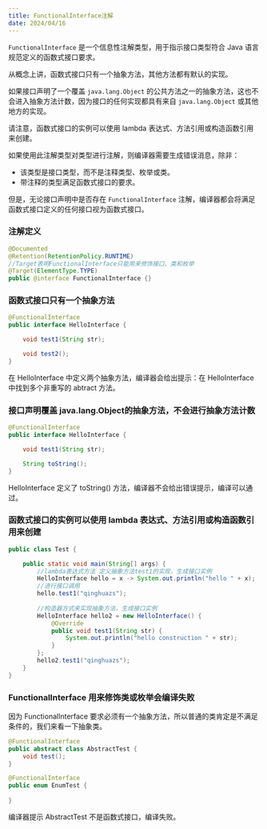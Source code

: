 ```yaml
---
title: FunctionalInterface注解
date: 2024/04/16
---
```


`FunctionalInterface` 是一个信息性注解类型，用于指示接口类型符合 Java 语言规范定义的函数式接口要求。

从概念上讲，函数式接口只有一个抽象方法，其他方法都有默认的实现。

如果接口声明了一个覆盖 `java.lang.Object` 的公共方法之一的抽象方法，这也不会进入抽象方法计数，因为接口的任何实现都具有来自 `java.lang.Object` 或其他地方的实现。

请注意，函数式接口的实例可以使用 lambda 表达式、方法引用或构造函数引用来创建。

如果使用此注解类型对类型进行注解，则编译器需要生成错误消息，除非：

- 该类型是接口类型，而不是注释类型、枚举或类。
- 带注释的类型满足函数式接口的要求。

但是，无论接口声明中是否存在 `FunctionalInterface` 注解，编译器都会将满足函数式接口定义的任何接口视为函数式接口。

### 注解定义

```java
@Documented
@Retention(RetentionPolicy.RUNTIME)
//Target表明FunctionalInterface只能用来修饰接口、类和枚举
@Target(ElementType.TYPE)
public @interface FunctionalInterface {}
```

### 函数式接口只有一个抽象方法

```java
@FunctionalInterface
public interface HelloInterface {

    void test1(String str);

    void test2();
}
```

在 HelloInterface 中定义两个抽象方法，编译器会给出提示：在 HelloInterface 中找到多个非重写的 abtract 方法。

### 接口声明覆盖 java.lang.Object的抽象方法，不会进行抽象方法计数

```java
@FunctionalInterface
public interface HelloInterface {

    void test1(String str);

    String toString();
}
```

HelloInterface 定义了 toString() 方法，编译器不会给出错误提示，编译可以通过。

### 函数式接口的实例可以使用 lambda 表达式、方法引用或构造函数引用来创建

```java
public class Test {

    public static void main(String[] args) {
        //lambda表达式方法 定义抽象方法test1的实现，生成接口实例
        HelloInterface hello = x -> System.out.println("hello " + x);
        //进行接口调用
        hello.test1("qinghuazs");
       
        //构造器方式来实现抽象方法，生成接口实例
        HelloInterface hello2 = new HelloInterface() {
            @Override
            public void test1(String str) {
                System.out.println("hello construction " + str);
            }
        };
        hello2.test1("qinghuazs");
    }
}
```

### FunctionalInterface 用来修饰类或枚举会编译失败

因为 FunctionalInterface 要求必须有一个抽象方法，所以普通的类肯定是不满足条件的，我们来看一下抽象类。

```java
@FunctionalInterface
public abstract class AbstractTest {
    void test();
}

@FunctionalInterface
public enum EnumTest {
    
}
```

编译器提示 AbstractTest 不是函数式接口，编译失败。